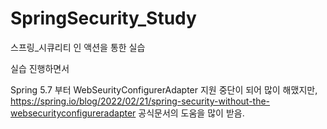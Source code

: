 # SpringSecurity_Study
스프링_시큐리티 인 액션을 통한 실습



실습 진행하면서 

Spring 5.7 부터 WebSeurityConfigurerAdapter 지원 중단이 되어 많이 해맸지만, https://spring.io/blog/2022/02/21/spring-security-without-the-websecurityconfigureradapter 공식문서의 도움을 많이 받음.
